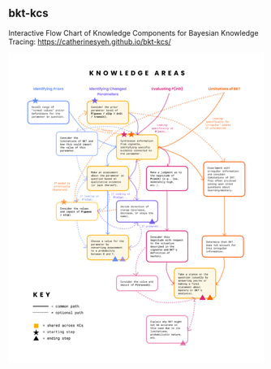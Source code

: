 ## bkt-kcs

Interactive Flow Chart of Knowledge Components for Bayesian Knowledge Tracing:
https://catherinesyeh.github.io/bkt-kcs/

![Screenshot](https://raw.githubusercontent.com/catherinesyeh/bkt-kcs/main/img/flowchart_preview.png)
